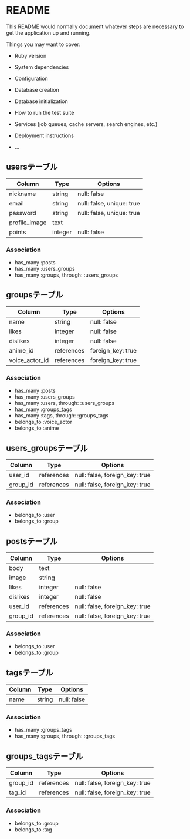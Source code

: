 # README

This README would normally document whatever steps are necessary to get the
application up and running.

Things you may want to cover:

* Ruby version

* System dependencies

* Configuration

* Database creation

* Database initialization

* How to run the test suite

* Services (job queues, cache servers, search engines, etc.)

* Deployment instructions

* ...

## usersテーブル

|Column|Type|Options|
|------|----|-------|
|nickname|string|null: false|
|email|string|null: false, unique: true|
|password|string|null: false, unique: true|
|profile_image|text|
|points|integer|null: false|

### Association
- has_many :posts
- has_many :users_groups
- has_many :groups, through: :users_groups

## groupsテーブル

|Column|Type|Options|
|------|----|-------|
|name|string|null: false|
|likes|integer|null: false|
|dislikes|integer|null: false|
|anime_id|references|foreign_key: true|
|voice_actor_id|references|foreign_key: true|

### Association
- has_many :posts
- has_many :users_groups
- has_many :users, through: :users_groups
- has_many :groups_tags
- has_many :tags, through: :groups_tags
- belongs_to :voice_actor
- belongs_to :anime

## users_groupsテーブル

|Column|Type|Options|
|------|----|-------|
|user_id|references|null: false, foreign_key: true|
|group_id|references|null: false, foreign_key: true|

### Association
- belongs_to :user
- belongs_to :group

## postsテーブル

|Column|Type|Options|
|------|----|-------|
|body|text|
|image|string|
|likes|integer|null: false|
|dislikes|integer|null: false|
|user_id|references|null: false, foreign_key: true|
|group_id|references|null: false, foreign_key: true|

### Association
- belongs_to :user
- belongs_to :group

## tagsテーブル

|Column|Type|Options|
|------|----|-------|
|name|string|null: false|

### Association
- has_many :groups_tags
- has_many :groups, through: :groups_tags

## groups_tagsテーブル

|Column|Type|Options|
|------|----|-------|
|group_id|references|null: false, foreign_key: true|
|tag_id|references|null: false, foreign_key: true|

### Association
- belongs_to :group
- belongs_to :tag


